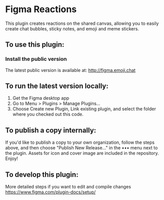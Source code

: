 # Figma Reactions

This plugin creates reactions on the shared canvas, allowing you to easily create chat bubbles, sticky notes, and emoji and meme stickers.


## To use this plugin:

### Install the public version
The latest public version is available at:
http://figma.emoji.chat


## To run the latest version locally:

1.  Get the Figma desktop app
2.  Go to Menu > Plugins > Manage Plugins...
3.  Choose Create new Plugin, Link existing plugin, and select the folder where you checked out this code. 

## To publish a copy internally:
If you'd like to publish a copy to your own organization, follow the steps above, and then choose "Publish New Release..." in the ••• menu next to the plugin. Assets for icon and cover image are included in the repository. Enjoy!

## To develop this plugin:
More detailed steps if you want to edit and compile changes
https://www.figma.com/plugin-docs/setup/
